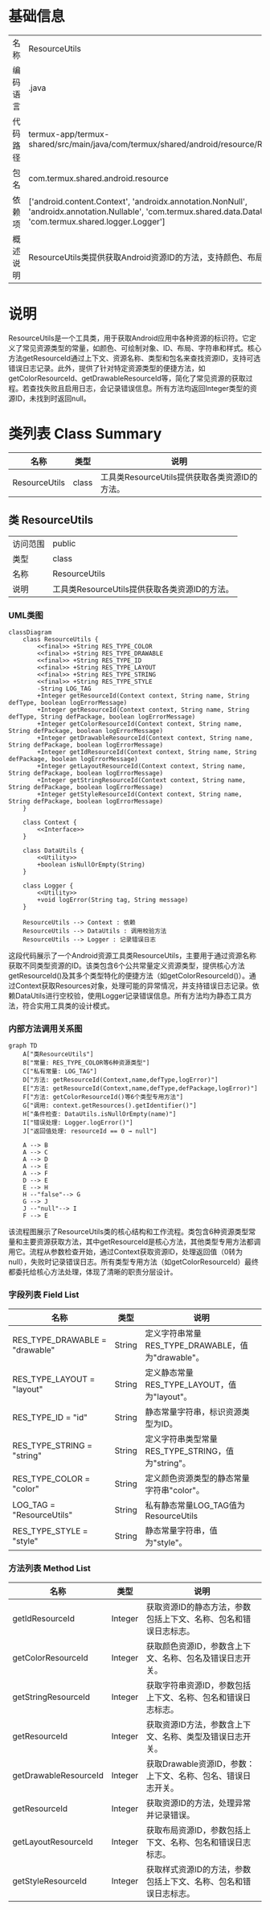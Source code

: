 # 基础信息

|      |      |
|------|------|
| 名称 | ResourceUtils |
| 编码语言 | .java |
| 代码路径 | termux-app/termux-shared/src/main/java/com/termux/shared/android/resource/ResourceUtils.java |
| 包名 | com.termux.shared.android.resource |
| 依赖项 | ['android.content.Context', 'androidx.annotation.NonNull', 'androidx.annotation.Nullable', 'com.termux.shared.data.DataUtils', 'com.termux.shared.logger.Logger'] |
| 概述说明 | ResourceUtils类提供获取Android资源ID的方法，支持颜色、布局等类型。 |

# 说明

ResourceUtils是一个工具类，用于获取Android应用中各种资源的标识符。它定义了常见资源类型的常量，如颜色、可绘制对象、ID、布局、字符串和样式。核心方法getResourceId通过上下文、资源名称、类型和包名来查找资源ID，支持可选错误日志记录。此外，提供了针对特定资源类型的便捷方法，如getColorResourceId、getDrawableResourceId等，简化了常见资源的获取过程。若查找失败且启用日志，会记录错误信息。所有方法均返回Integer类型的资源ID，未找到时返回null。

# 类列表 Class Summary

| 名称   | 类型  | 说明 |
|-------|------|-------------|
| ResourceUtils | class | 工具类ResourceUtils提供获取各类资源ID的方法。 |



## 类 ResourceUtils

|      |      |
|------|------|
| 访问范围 | public |
| 类型 | class |
| 名称 | ResourceUtils |
| 说明 | 工具类ResourceUtils提供获取各类资源ID的方法。 |


### UML类图

```mermaid
classDiagram
    class ResourceUtils {
        <<final>> +String RES_TYPE_COLOR
        <<final>> +String RES_TYPE_DRAWABLE
        <<final>> +String RES_TYPE_ID
        <<final>> +String RES_TYPE_LAYOUT
        <<final>> +String RES_TYPE_STRING
        <<final>> +String RES_TYPE_STYLE
        -String LOG_TAG
        +Integer getResourceId(Context context, String name, String defType, boolean logErrorMessage)
        +Integer getResourceId(Context context, String name, String defType, String defPackage, boolean logErrorMessage)
        +Integer getColorResourceId(Context context, String name, String defPackage, boolean logErrorMessage)
        +Integer getDrawableResourceId(Context context, String name, String defPackage, boolean logErrorMessage)
        +Integer getIdResourceId(Context context, String name, String defPackage, boolean logErrorMessage)
        +Integer getLayoutResourceId(Context context, String name, String defPackage, boolean logErrorMessage)
        +Integer getStringResourceId(Context context, String name, String defPackage, boolean logErrorMessage)
        +Integer getStyleResourceId(Context context, String name, String defPackage, boolean logErrorMessage)
    }

    class Context {
        <<Interface>>
    }
    
    class DataUtils {
        <<Utility>>
        +boolean isNullOrEmpty(String)
    }

    class Logger {
        <<Utility>>
        +void logError(String tag, String message)
    }

    ResourceUtils --> Context : 依赖
    ResourceUtils --> DataUtils : 调用校验方法
    ResourceUtils --> Logger : 记录错误日志
```

这段代码展示了一个Android资源工具类ResourceUtils，主要用于通过资源名称获取不同类型资源的ID。该类包含6个公共常量定义资源类型，提供核心方法getResourceId()及其多个类型特化的便捷方法（如getColorResourceId()）。通过Context获取Resources对象，处理可能的异常情况，并支持错误日志记录。依赖DataUtils进行空校验，使用Logger记录错误信息。所有方法均为静态工具方法，符合实用工具类的设计模式。


### 内部方法调用关系图

```mermaid
graph TD
    A["类ResourceUtils"]
    B["常量: RES_TYPE_COLOR等6种资源类型"]
    C["私有常量: LOG_TAG"]
    D["方法: getResourceId(Context,name,defType,logError)"]
    E["方法: getResourceId(Context,name,defType,defPackage,logError)"]
    F["方法: getColorResourceId()等6个类型专用方法"]
    G["调用: context.getResources().getIdentifier()"]
    H["条件检查: DataUtils.isNullOrEmpty(name)"]
    I["错误处理: Logger.logError()"]
    J["返回值处理: resourceId == 0 → null"]

    A --> B
    A --> C
    A --> D
    A --> E
    A --> F
    D --> E
    E --> H
    H --"false"--> G
    G --> J
    J --"null"--> I
    F --> E
```

该流程图展示了ResourceUtils类的核心结构和工作流程。类包含6种资源类型常量和主要资源获取方法，其中getResourceId是核心方法，其他类型专用方法都调用它。流程从参数检查开始，通过Context获取资源ID，处理返回值（0转为null），失败时记录错误日志。所有类型专用方法（如getColorResourceId）最终都委托给核心方法处理，体现了清晰的职责分层设计。

### 字段列表 Field List

| 名称  | 类型  | 说明 |
|-------|-------|------|
| RES_TYPE_DRAWABLE = "drawable" | String | 定义字符串常量RES_TYPE_DRAWABLE，值为"drawable"。 |
| RES_TYPE_LAYOUT = "layout" | String | 定义静态常量RES_TYPE_LAYOUT，值为"layout"。 |
| RES_TYPE_ID = "id" | String | 静态常量字符串，标识资源类型为ID。 |
| RES_TYPE_STRING = "string" | String | 定义字符串类型常量RES_TYPE_STRING，值为"string"。 |
| RES_TYPE_COLOR = "color" | String | 定义颜色资源类型的静态常量字符串"color"。 |
| LOG_TAG = "ResourceUtils" | String | 私有静态常量LOG_TAG值为ResourceUtils |
| RES_TYPE_STYLE = "style" | String | 静态常量字符串，值为"style"。 |

### 方法列表 Method List

| 名称  | 类型  | 说明 |
|-------|-------|------|
| getIdResourceId | Integer | 获取资源ID的静态方法，参数包括上下文、名称、包名和错误日志标志。 |
| getColorResourceId | Integer | 获取颜色资源ID，参数含上下文、名称、包名及错误日志开关。 |
| getStringResourceId | Integer | 获取字符串资源ID，参数包括上下文、名称、包名和错误日志标志。 |
| getResourceId | Integer | 获取资源ID方法，参数含上下文、名称、类型及错误日志开关。 |
| getDrawableResourceId | Integer | 获取Drawable资源ID，参数：上下文、名称、包名、错误日志开关。 |
| getResourceId | Integer | 获取资源ID的方法，处理异常并记录错误。 |
| getLayoutResourceId | Integer | 获取布局资源ID，参数包括上下文、名称、包名和错误日志标志。 |
| getStyleResourceId | Integer | 获取样式资源ID的方法，参数包括上下文、名称、包名和错误日志标志。 |




